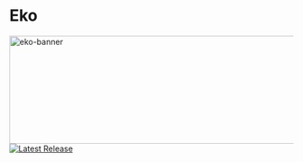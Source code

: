 # Eko

<p>
    <picture>
      <img width="768" height="192" alt="eko-banner" src="https://github.com/user-attachments/assets/6126da2a-9b46-41c8-9eac-84319ecddb84" />
    </picture>
    <br>
    <a href="https://github.com/charmbracelet/bubbletea/releases"><img src="https://img.shields.io/github/release/charmbracelet/bubbletea.svg" alt="Latest Release"></a>
</p>

